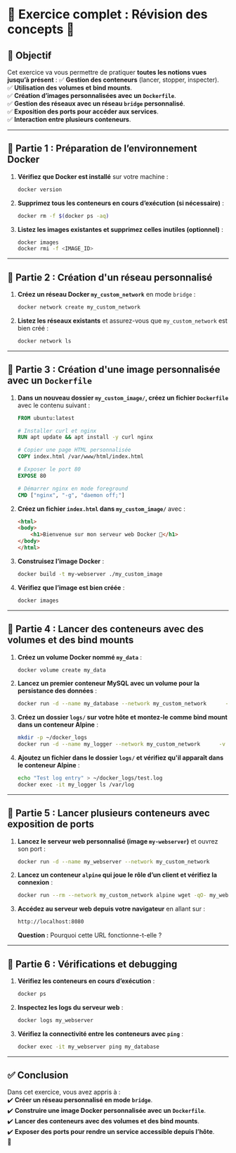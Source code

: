 # **📝 Exercice complet : Révision des concepts  🚀**

## **📌 Objectif**
Cet exercice va vous permettre de pratiquer **toutes les notions vues jusqu’à présent** :
✅ **Gestion des conteneurs** (lancer, stopper, inspecter).  
✅ **Utilisation des volumes et bind mounts**.  
✅ **Création d’images personnalisées avec un `Dockerfile`**.  
✅ **Gestion des réseaux avec un réseau `bridge` personnalisé**.  
✅ **Exposition des ports pour accéder aux services**.  
✅ **Interaction entre plusieurs conteneurs**.  

---

## **🎯 Partie 1 : Préparation de l’environnement Docker**
1. **Vérifiez que Docker est installé** sur votre machine :
   ```sh
   docker version
   ```
2. **Supprimez tous les conteneurs en cours d’exécution (si nécessaire)** :
   ```sh
   docker rm -f $(docker ps -aq)
   ```
3. **Listez les images existantes et supprimez celles inutiles (optionnel)** :
   ```sh
   docker images
   docker rmi -f <IMAGE_ID>
   ```

---

## **🎯 Partie 2 : Création d'un réseau personnalisé**
1. **Créez un réseau Docker `my_custom_network`** en mode `bridge` :
   ```sh
   docker network create my_custom_network
   ```
2. **Listez les réseaux existants** et assurez-vous que `my_custom_network` est bien créé :
   ```sh
   docker network ls
   ```

---

## **🎯 Partie 3 : Création d'une image personnalisée avec un `Dockerfile`**
1. **Dans un nouveau dossier `my_custom_image/`, créez un fichier `Dockerfile`** avec le contenu suivant :
   ```dockerfile
   FROM ubuntu:latest

   # Installer curl et nginx
   RUN apt update && apt install -y curl nginx

   # Copier une page HTML personnalisée
   COPY index.html /var/www/html/index.html

   # Exposer le port 80
   EXPOSE 80

   # Démarrer nginx en mode foreground
   CMD ["nginx", "-g", "daemon off;"]
   ```
2. **Créez un fichier `index.html` dans `my_custom_image/`** avec :
   ```html
   <html>
   <body>
       <h1>Bienvenue sur mon serveur web Docker 🚀</h1>
   </body>
   </html>
   ```
3. **Construisez l’image Docker** :
   ```sh
   docker build -t my-webserver ./my_custom_image
   ```
4. **Vérifiez que l’image est bien créée** :
   ```sh
   docker images
   ```

---

## **🎯 Partie 4 : Lancer des conteneurs avec des volumes et des bind mounts**
1. **Créez un volume Docker nommé `my_data`** :
   ```sh
   docker volume create my_data
   ```
2. **Lancez un premier conteneur MySQL avec un volume pour la persistance des données** :
   ```sh
   docker run -d --name my_database --network my_custom_network      -v my_data:/var/lib/mysql      -e MYSQL_ROOT_PASSWORD=rootpassword      mysql:5.7
   ```
3. **Créez un dossier `logs/` sur votre hôte et montez-le comme bind mount dans un conteneur Alpine** :
   ```sh
   mkdir -p ~/docker_logs
   docker run -d --name my_logger --network my_custom_network      -v ~/docker_logs:/var/log      alpine tail -f /dev/null
   ```
4. **Ajoutez un fichier dans le dossier `logs/` et vérifiez qu'il apparaît dans le conteneur Alpine** :
   ```sh
   echo "Test log entry" > ~/docker_logs/test.log
   docker exec -it my_logger ls /var/log
   ```

---

## **🎯 Partie 5 : Lancer plusieurs conteneurs avec exposition de ports**
1. **Lancez le serveur web personnalisé (image `my-webserver`)** et ouvrez son port :
   ```sh
   docker run -d --name my_webserver --network my_custom_network      -p 8080:80 my-webserver
   ```
2. **Lancez un conteneur `alpine` qui joue le rôle d’un client et vérifiez la connexion** :
   ```sh
   docker run --rm --network my_custom_network alpine wget -qO- my_webserver
   ```
3. **Accédez au serveur web depuis votre navigateur** en allant sur :
   ```sh
   http://localhost:8080
   ```
   **Question :** Pourquoi cette URL fonctionne-t-elle ?

---

## **🎯 Partie 6 : Vérifications et debugging**
1. **Vérifiez les conteneurs en cours d’exécution** :
   ```sh
   docker ps
   ```
2. **Inspectez les logs du serveur web** :
   ```sh
   docker logs my_webserver
   ```
3. **Vérifiez la connectivité entre les conteneurs avec `ping`** :
   ```sh
   docker exec -it my_webserver ping my_database
   ```

---

## **✅ Conclusion**
Dans cet exercice, vous avez appris à :  
✔️ **Créer un réseau personnalisé en mode `bridge`**.  
✔️ **Construire une image Docker personnalisée avec un `Dockerfile`**.  
✔️ **Lancer des conteneurs avec des volumes et des bind mounts**.  
✔️ **Exposer des ports pour rendre un service accessible depuis l’hôte**.  
🚀

